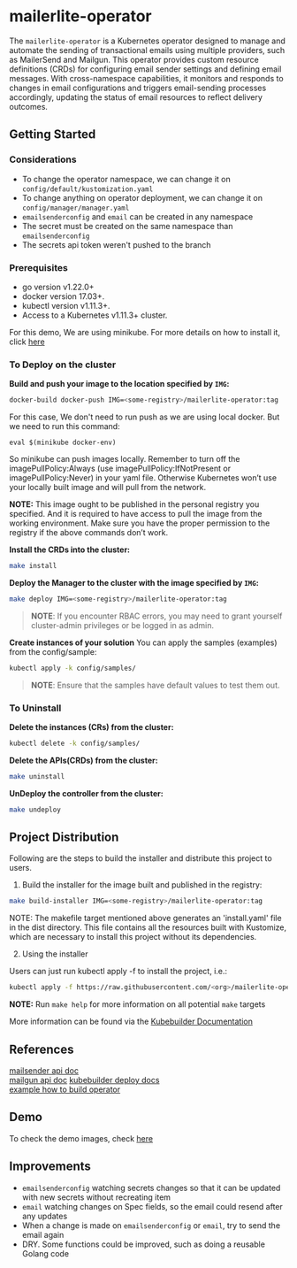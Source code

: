 # mailerlite-operator

The `mailerlite-operator` is a Kubernetes operator designed to manage and automate the sending of transactional emails using multiple providers, such as MailerSend and Mailgun. This operator provides custom resource definitions (CRDs) for configuring email sender settings and defining email messages. With cross-namespace capabilities, it monitors and responds to changes in email configurations and triggers email-sending processes accordingly, updating the status of email resources to reflect delivery outcomes.

## Getting Started

### Considerations

- To change the operator namespace, we can change it on `config/default/kustomization.yaml`
- To change anything on operator deployment, we can change it on `config/manager/manager.yaml`
- `emailsenderconfig` and `email` can be created in any namespace
- The secret must be created on the same namespace than `emailsenderconfig`
- The secrets api token weren't pushed to the branch

### Prerequisites
- go version v1.22.0+
- docker version 17.03+.
- kubectl version v1.11.3+.
- Access to a Kubernetes v1.11.3+ cluster.

For this demo, We are using minikube. For more details on how to install it, click [here](https://minikube.sigs.k8s.io/docs/)

### To Deploy on the cluster
**Build and push your image to the location specified by `IMG`:**

```sh
docker-build docker-push IMG=<some-registry>/mailerlite-operator:tag
```

For this case, We don't need to run push as we are using local docker.
But we need to run this command:

```
eval $(minikube docker-env)
```

So minikube can push images locally. Remember to turn off the imagePullPolicy:Always (use imagePullPolicy:IfNotPresent or imagePullPolicy:Never) in your yaml file. Otherwise Kubernetes won’t use your locally built image and will pull from the network.

**NOTE:** This image ought to be published in the personal registry you specified.
And it is required to have access to pull the image from the working environment.
Make sure you have the proper permission to the registry if the above commands don’t work.

**Install the CRDs into the cluster:**

```sh
make install
```

**Deploy the Manager to the cluster with the image specified by `IMG`:**

```sh
make deploy IMG=<some-registry>/mailerlite-operator:tag
```

> **NOTE**: If you encounter RBAC errors, you may need to grant yourself cluster-admin
privileges or be logged in as admin.

**Create instances of your solution**
You can apply the samples (examples) from the config/sample:

```sh
kubectl apply -k config/samples/
```

>**NOTE**: Ensure that the samples have default values to test them out.

### To Uninstall
**Delete the instances (CRs) from the cluster:**

```sh
kubectl delete -k config/samples/
```

**Delete the APIs(CRDs) from the cluster:**

```sh
make uninstall
```

**UnDeploy the controller from the cluster:**

```sh
make undeploy
```

## Project Distribution

Following are the steps to build the installer and distribute this project to users.

1. Build the installer for the image built and published in the registry:

```sh
make build-installer IMG=<some-registry>/mailerlite-operator:tag
```

NOTE: The makefile target mentioned above generates an 'install.yaml'
file in the dist directory. This file contains all the resources built
with Kustomize, which are necessary to install this project without
its dependencies.

2. Using the installer

Users can just run kubectl apply -f <URL for YAML BUNDLE> to install the project, i.e.:

```sh
kubectl apply -f https://raw.githubusercontent.com/<org>/mailerlite-operator/<tag or branch>/dist/install.yaml
```

**NOTE:** Run `make help` for more information on all potential `make` targets

More information can be found via the [Kubebuilder Documentation](https://book.kubebuilder.io/introduction.html)

## References

[mailsender api doc](https://developers.mailersend.com/api/v1/email.html)  
[mailgun api doc](
https://documentation.mailgun.com/docs/mailgun/api-reference/openapi-final/tag/Messages/#tag/Messages/operation/httpapi.(*apiHandler).handler-fm-18)  
[kubebuilder deploy docs](https://book-v1.book.kubebuilder.io/beyond_basics/deploying_controller)  
[example how to build operator](https://medium.com/developingnodes/mastering-kubernetes-operators-your-definitive-guide-to-starting-strong-70ff43579eb9)

## Demo

To check the demo images, check [here](/img/) 

## Improvements

- `emailsenderconfig` watching secrets changes so that it can be updated with new secrets without recreating item
- `email` watching changes on Spec fields, so the email could resend after any updates
- When a change is made on `emailsenderconfig` or `email`, try to send the email again 
- DRY. Some functions could be improved, such as doing a reusable Golang code 
